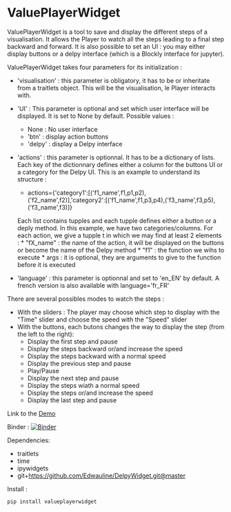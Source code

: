 # ValuePlayerWidget

ValuePlayerWidget is a tool to save and display the different steps of a visualisation. It allows the Player to watch all the steps leading to a final step backward and forward. It is also possible to set an UI : you may either display buttons or a delpy interface (which is a Blockly interface for jupyter).

ValuePlayerWidget takes four parameters for its initialization :
 * 'visualisation' : this parameter is obligatory, it has to be or inheritate from a traitlets object. This will be the visualisation, le Player interacts with.
 * 'UI' : This parameter is optional and set which user interface will be displayed. It is set to None by default. Possible values :
     * None : No user interface
     * 'btn' : display action buttons
     * 'delpy' : display a Delpy interface
 * 'actions' : this parameter is optionnal. It has to be a dictionary of lists. Each key of the dictionnary defines either a column for the buttons UI or a category for the Delpy UI.  This is an example to understand its structure :
     * actions={'category1':[('f1_name',f1,p1,p2), ('f2_name',f2)],'category2':[('f1_name',f1,p3,p4),('f3_name',f3,p5),('f3_name',f3)]}
     
     Each list contains tupples and each tupple defines either a button or a deply method. In this example, we have two categories/columns.
     For each action, we give a tupple t in which we may find at least 2 elements :
         * "fX_name" : the name of the action, it will be displayed on the buttons or become the name of the Delpy method
         * "f1" : the function we wihs to execute
         * args : it is optional, they are arguments to give to the function before it is executed
 * 'language' : this parameter is optionnal and set to 'en_EN' by default. A french version is also available with language='fr_FR'

There are several possibles modes to watch the steps :
* With the sliders : The player may choose which step to display with the "Time" slider and choose the speed with the "Speed" slider
* With the buttons, each butons changes the way to display the step (from the left to the right):
    * Display the first step and pause
    * Display the steps backward or/and increase the speed
    * Display the steps backward with a normal speed
    * Display the previous step and pause
    * Play/Pause
    * Display the next step and pause
    * Display the steps wiath a normal speed
    * Display the steps or/and increase the speed
    * Display the last step and pause
    

Link to the [Demo](https://gitlab.u-psud.fr/edwige.gros/ValuePlayerWidget/blob/master/Demo.ipynb)

Binder : [![Binder](https://mybinder.org/badge_logo.svg)](https://mybinder.org/v2/git/https%3A%2F%2Fgitlab.u-psud.fr%2Fedwige.gros%2FValuePlayerWidget.git/master?filepath=Demo.ipynb)


Dependencies:
- traitlets
- time
- ipywidgets
- git+https://github.com/Edwauline/DelpyWidget.git@master
 

Install :
```
pip install valueplayerwidget
```

